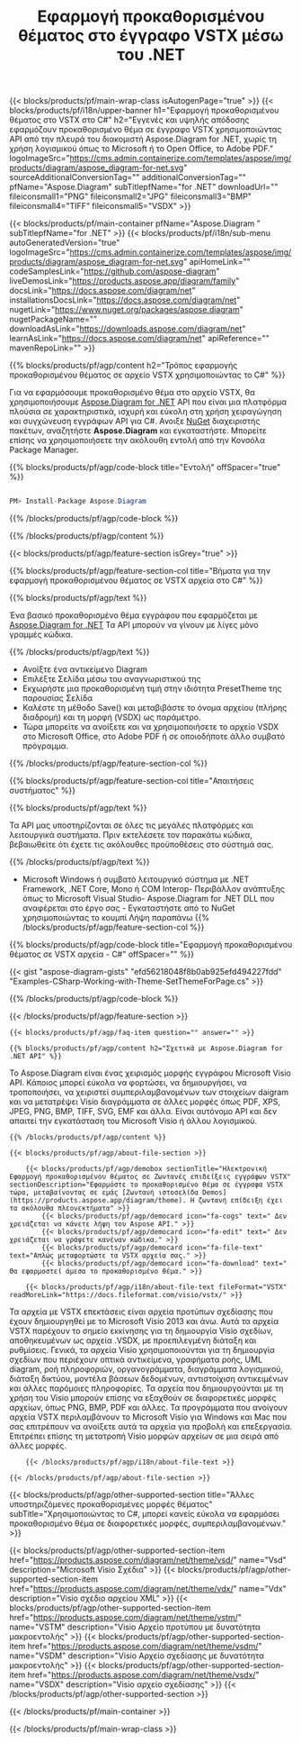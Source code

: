﻿---
title: Εφαρμογή προκαθορισμένου θέματος στο έγγραφο VSTX μέσω του .NET 
weight: 3050
url: /el/net/theme/vstx/ 
description: C# πηγαίος κώδικας για εφαρμογή προκαθορισμένου θέματος σε αρχείο vstx σε πλατφόρμες .NET Framework, .NET Core, Mono.
---
{{< blocks/products/pf/main-wrap-class isAutogenPage="true" >}}
{{< blocks/products/pf/i18n/upper-banner h1="Εφαρμογή προκαθορισμένου θέματος στο VSTX στο C#" h2="Εγγενές και υψηλής απόδοσης εφαρμόζουν προκαθορισμένο θέμα σε έγγραφο VSTX χρησιμοποιώντας API από την πλευρά του διακομιστή Aspose.Diagram for .NET, χωρίς τη χρήση λογισμικού όπως το Microsoft ή το Open Office, το Adobe PDF." logoImageSrc="https://cms.admin.containerize.com/templates/aspose/img/products/diagram/aspose_diagram-for-net.svg" sourceAdditionalConversionTag="" additionalConversionTag="" pfName="Aspose.Diagram" subTitlepfName="for .NET" downloadUrl="" fileiconsmall1="PNG" fileiconsmall2="JPG" fileiconsmall3="BMP" fileiconsmall4="TIFF" fileiconsmall5="VSDX" >}}

{{< blocks/products/pf/main-container pfName="Aspose.Diagram " subTitlepfName="for .NET" >}}
{{< blocks/products/pf/i18n/sub-menu autoGeneratedVersion="true" logoImageSrc="https://cms.admin.containerize.com/templates/aspose/img/products/diagram/aspose_diagram-for-net.svg" apiHomeLink="" codeSamplesLink="https://github.com/aspose-diagram" liveDemosLink="https://products.aspose.app/diagram/family" docsLink="https://docs.aspose.com/diagram/net" installationsDocsLink="https://docs.aspose.com/diagram/net" nugetLink="https://www.nuget.org/packages/aspose.diagram" nugetPackageName="" downloadAsLink="https://downloads.aspose.com/diagram/net" learnAsLink="https://docs.aspose.com/diagram/net" apiReference="" mavenRepoLink="" >}}

{{% blocks/products/pf/agp/content h2="Τρόπος εφαρμογής προκαθορισμένου θέματος σε αρχείο VSTX χρησιμοποιώντας το C#" %}}

 Για να εφαρμόσουμε προκαθορισμένο θέμα στο αρχείο VSTX, θα χρησιμοποιήσουμε
 [Aspose.Diagram for .NET](https://products.aspose.com/diagram/net) 
 API που είναι μια πλατφόρμα πλούσια σε χαρακτηριστικά, ισχυρή και εύκολη στη χρήση χειραγώγηση και συγχώνευση εγγράφων API για C#. Ανοιξε
 [NuGet](https://www.nuget.org/packages/aspose.diagram) 
 διαχειριστής πακέτων, αναζητήστε
 **Aspose.Diagram** 
 και εγκαταστήστε. Μπορείτε επίσης να χρησιμοποιήσετε την ακόλουθη εντολή από την Κονσόλα Package Manager.

{{% blocks/products/pf/agp/code-block title="Εντολή" offSpacer="true" %}}

```cs

PM> Install-Package Aspose.Diagram


```

{{% /blocks/products/pf/agp/code-block %}}

{{% /blocks/products/pf/agp/content %}}

{{< blocks/products/pf/agp/feature-section isGrey="true" >}}

{{% blocks/products/pf/agp/feature-section-col title="Βήματα για την εφαρμογή προκαθορισμένου θέματος σε VSTX αρχεία στο C#" %}}

{{% blocks/products/pf/agp/text %}}

 Ένα βασικό προκαθορισμένο θέμα εγγράφου που εφαρμόζεται με
 [Aspose.Diagram for .NET](https://products.aspose.com/diagram/net) 
 Τα API μπορούν να γίνουν με λίγες μόνο γραμμές κώδικα.

{{% /blocks/products/pf/agp/text %}}

+ Ανοίξτε ένα αντικείμενο Diagram
+ Επιλέξτε Σελίδα μέσω του αναγνωριστικού της
+ Εκχωρήστε μια προκαθορισμένη τιμή στην ιδιότητα PresetTheme της παρουσίας Σελίδα
+ Καλέστε τη μέθοδο Save() και μεταβιβάστε το όνομα αρχείου (πλήρης διαδρομή) και τη μορφή (VSDX) ως παράμετρο.
+ Τώρα μπορείτε να ανοίξετε και να χρησιμοποιήσετε το αρχείο VSDX στο Microsoft Office, στο Adobe PDF ή σε οποιοδήποτε άλλο συμβατό πρόγραμμα.

{{% /blocks/products/pf/agp/feature-section-col %}}

{{% blocks/products/pf/agp/feature-section-col title="Απαιτήσεις συστήματος" %}}

{{% blocks/products/pf/agp/text %}}

 Τα API μας υποστηρίζονται σε όλες τις μεγάλες πλατφόρμες και λειτουργικά συστήματα. Πριν εκτελέσετε τον παρακάτω κώδικα, βεβαιωθείτε ότι έχετε τις ακόλουθες προϋποθέσεις στο σύστημά σας.

{{% /blocks/products/pf/agp/text %}}

- Microsoft Windows ή συμβατό λειτουργικό σύστημα με .NET Framework, .NET Core, Mono ή COM Interop- Περιβάλλον ανάπτυξης όπως το Microsoft Visual Studio- Aspose.Diagram for .NET DLL που αναφέρεται στο έργο σας - Εγκαταστήστε από το NuGet χρησιμοποιώντας το κουμπί Λήψη παραπάνω
{{% /blocks/products/pf/agp/feature-section-col %}}

{{% blocks/products/pf/agp/code-block title="Εφαρμογή προκαθορισμένου θέματος σε VSTX αρχεία - C#" offSpacer="" %}}

{{< gist "aspose-diagram-gists" "efd56218048f8b0ab925efd494227fdd" "Examples-CSharp-Working-with-Theme-SetThemeForPage.cs" >}}


{{% /blocks/products/pf/agp/code-block %}}

{{< /blocks/products/pf/agp/feature-section >}}

    {{< blocks/products/pf/agp/faq-item question="" answer="" >}}


<!-- aboutfile Starts -->

    {{% blocks/products/pf/agp/content h2="Σχετικά με Aspose.Diagram for .NET API" %}}

 Το Aspose.Diagram είναι ένας χειρισμός μορφής εγγράφου Microsoft Visio API. Κάποιος μπορεί εύκολα να φορτώσει, να δημιουργήσει, να τροποποιήσει, να χειριστεί συμπεριλαμβανομένων των στοιχείων daigram και να μετατρέψει Visio διαγράμματα σε άλλες μορφές όπως PDF, XPS, JPEG, PNG, BMP, TIFF, SVG, EMF και άλλα. Είναι αυτόνομο API και δεν απαιτεί την εγκατάσταση του Microsoft Visio ή άλλου λογισμικού.  



    {{% /blocks/products/pf/agp/content %}}
    
    {{< blocks/products/pf/agp/about-file-section >}}
    
        {{< blocks/products/pf/agp/demobox sectionTitle="Ηλεκτρονική Εφαρμογή προκαθορισμένου θέματος σε Ζωντανές επιδείξεις εγγράφων VSTX" sectionDescription="Εφαρμόστε το προκαθορισμένο θέμα σε έγγραφα VSTX τώρα, μεταβαίνοντας σε εμάς [Ζωντανή ιστοσελίδα Demos](https://products.aspose.app/diagram/theme). Η ζωντανή επίδειξη έχει τα ακόλουθα πλεονεκτήματα" >}}
            {{< blocks/products/pf/agp/democard icon="fa-cogs" text=" Δεν χρειάζεται να κάνετε λήψη του Aspose API." >}}
            {{< blocks/products/pf/agp/democard icon="fa-edit" text=" Δεν χρειάζεται να γράψετε κανέναν κώδικα." >}}
            {{< blocks/products/pf/agp/democard icon="fa-file-text" text="Απλώς μεταφορτώστε τα VSTX αρχεία σας." >}}
            {{< blocks/products/pf/agp/democard icon="fa-download" text=" Θα εφαρμοστεί άμεσα το προκαθορισμένο θέμα." >}}
    
        {{< blocks/products/pf/agp/i18n/about-file-text fileFormat="VSTX" readMoreLink="https://docs.fileformat.com/visio/vstx/" >}}
Τα αρχεία με VSTX επεκτάσεις είναι αρχεία προτύπων σχεδίασης που έχουν δημιουργηθεί με το Microsoft Visio 2013 και άνω. Αυτά τα αρχεία VSTX παρέχουν το σημείο εκκίνησης για τη δημιουργία Visio σχεδίων, αποθηκευμένων ως αρχεία .VSDX, με προεπιλεγμένη διάταξη και ρυθμίσεις. Γενικά, τα αρχεία Visio χρησιμοποιούνται για τη δημιουργία σχεδίων που περιέχουν οπτικά αντικείμενα, γραφήματα ροής, UML diagram, ροή πληροφοριών, οργανογράμματα, διαγράμματα λογισμικού, διάταξη δικτύου, μοντέλα βάσεων δεδομένων, αντιστοίχιση αντικειμένων και άλλες παρόμοιες πληροφορίες. Τα αρχεία που δημιουργούνται με τη χρήση του Visio μπορούν επίσης να εξαχθούν σε διαφορετικές μορφές αρχείων, όπως PNG, BMP, PDF και άλλες. Τα προγράμματα που ανοίγουν αρχεία VSTX περιλαμβάνουν το Microsoft Visio για Windows και Mac που σας επιτρέπουν να ανοίξετε αυτά τα αρχεία για προβολή και επεξεργασία. Επιτρέπει επίσης τη μετατροπή Visio μορφών αρχείων σε μια σειρά από άλλες μορφές. 

        {{< /blocks/products/pf/agp/i18n/about-file-text >}}
    
    {{< /blocks/products/pf/agp/about-file-section >}}

<!-- aboutfile Ends -->

{{< blocks/products/pf/agp/other-supported-section title="Άλλες υποστηριζόμενες προκαθορισμένες μορφές θέματος" subTitle="Χρησιμοποιώντας το C#, μπορεί κανείς εύκολα να εφαρμόσει προκαθορισμένο θέμα σε διαφορετικές μορφές, συμπεριλαμβανομένων." >}}

{{< blocks/products/pf/agp/other-supported-section-item href="https://products.aspose.com/diagram/net/theme/vsd/" name="Vsd" description="Microsoft Visio Σχέδια" >}}
{{< blocks/products/pf/agp/other-supported-section-item href="https://products.aspose.com/diagram/net/theme/vdx/" name="Vdx" description="Visio σχέδιο αρχείου XML" >}}
{{< blocks/products/pf/agp/other-supported-section-item href="https://products.aspose.com/diagram/net/theme/vstm/" name="VSTM" description="Visio Αρχείο προτύπου με δυνατότητα μακροεντολής" >}}
{{< blocks/products/pf/agp/other-supported-section-item href="https://products.aspose.com/diagram/net/theme/vsdm/" name="VSDM" description="Visio Αρχείο σχεδίασης με δυνατότητα μακροεντολής" >}}
{{< blocks/products/pf/agp/other-supported-section-item href="https://products.aspose.com/diagram/net/theme/vsdx/" name="VSDX" description="Visio αρχείο σχεδίασης" >}}
{{< /blocks/products/pf/agp/other-supported-section >}}

{{< /blocks/products/pf/main-container >}}
    
{{< /blocks/products/pf/main-wrap-class >}}